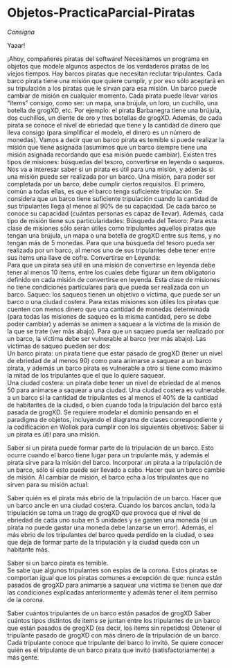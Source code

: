 # Objetos-PracticaParcial-Piratas

*Consigna*

Yaaar!

¡Ahoy, compañeres piratas del software! Necesitamos un programa en objetos que modele algunos aspectos de los verdaderos piratas de los viejos tiempos.
Hay barcos piratas que necesitan reclutar tripulantes. Cada barco pirata tiene una misión que quiere cumplir, y por eso sólo aceptará en su tripulación a los piratas que le sirvan para esa misión. Un barco puede cambiar de misión en cualquier momento.
Cada pirata puede llevar varios “ítems” consigo, como ser: un mapa, una brújula, un loro, un cuchillo, una botella de grogXD, etc. Por ejemplo: el pirata Barbanegra tiene una brújula, dos cuchillos, un diente de oro y tres botellas de grogXD. Además, de cada pirata se conoce el nivel de ebriedad que tiene y la cantidad de dinero que lleva consigo (para simplificar el modelo, el dinero es un número de monedas).
Vamos a decir que un barco pirata es temible si puede realizar la misión que tiene asignada (asumimos que un barco siempre tiene una misión asignada recordando que esa misión puede cambiar).
Existen tres tipos de misiones: búsquedas del tesoro, convertirse en leyenda o saqueos. Nos va a interesar saber si un pirata es útil para una misión, y además si una misión puede ser realizada por un barco.
Una misión, para poder ser completada por un barco, debe cumplir ciertos requisitos. El primero, común a todas ellas, es que el barco tenga suficiente tripulación. Se considera que un barco tiene suficiente tripulación cuando la cantidad de sus tripulantes llega al menos al 90% de su capacidad. De cada barco se conoce su capacidad (cuántas personas es capaz de llevar).
Además, cada tipo de misión tiene sus particularidades:	
Búsqueda del Tesoro: 
Para esta clase de misiones sólo serán útiles como tripulantes aquellos piratas que tengan una brújula, un mapa o una botella de grogXD entre sus ítems, y no tengan más de 5 monedas. 
Para que una búsqueda del tesoro pueda ser realizada por un barco, al menos uno de sus tripulantes debe tener entre sus ítems una llave de cofre.
Convertirse en Leyenda: 	
Para que un pirata sea útil en una misión de convertirse en leyenda debe tener al menos 10 ítems, entre los cuales debe figurar un ítem obligatorio definido en cada misión de convertirse en leyenda.
Esta clase de misiones no tiene condiciones particulares para que pueda ser realizada con un barco.
Saqueo: los saqueos tienen un objetivo o víctima, que puede ser un barco o una ciudad costera. 
Para estas misiones son útiles los piratas que cuenten con menos dinero que una cantidad de monedas determinada (para todas las misiones de saqueo es la misma cantidad, pero se debe poder cambiar) y además se animen a saquear a la víctima de la misión de la que se trate (ver más abajo).
Para que un saqueo pueda ser realizado por un barco, la víctima debe ser vulnerable al barco (ver más abajo).
Las víctimas de saqueo pueden ser dos:	
Un barco pirata: un pirata tiene que estar pasado de grogXD (tener un nivel de ebriedad de al menos 90) como para animarse a saquear a un barco pirata, y además un barco pirata es vulnerable a otro si tiene como máximo la mitad de los tripulantes que el que lo quiere saquear.	
Una ciudad costera: un pirata debe tener un nivel de ebriedad de al menos 50 para animarse a saquear a una ciudad. Una ciudad costera es vulnerable a un barco si la cantidad de tripulantes es al menos el 40% de la cantidad de habitantes de la ciudad, o bien cuando toda la tripulación del barco está pasada de grogXD.
Se requiere modelar el dominio pensando en el paradigma de objetos, incluyendo el diagrama de clases correspondiente y la codificación en Wollok para cumplir con los siguientes objetivos:
Saber si un pirata es útil para una misión.


Saber si un pirata puede formar parte de la tripulación de un barco. Esto ocurre cuando el barco tiene lugar para un tripulante más, y además el pirata sirve para la misión del barco.
Incorporar un pirata a la tripulación de un barco, sólo si esto 	puede ser llevado a cabo.
Hacer que un barco cambie de 	misión. Al cambiar de misión, el barco echa a los tripulantes que no sirven para su misión actual.


Saber quién es el pirata más ebrio de la tripulación de un barco.
Hacer que un barco ancle en una ciudad costera. Cuando los barcos anclan, toda la tripulación se toma un trago de grogXD que provoca que el nivel de ebriedad de cada uno suba en 5 unidades y se gasten una moneda (si un pirata no puede gastar una moneda debe lanzarse un error). Además, el más ebrio de los tripulantes del barco queda perdido en la ciudad, o sea que deja de formar parte de la tripulación y la ciudad queda con un habitante más.


Saber si un barco pirata es temible.	
Se sabe que algunos tripulantes son espías de la corona. Estos piratas se comportan igual que los piratas comunes a excepción de que:
nunca están pasados de grogXD
para animarse a saquear una víctima se tienen que dar las condiciones explicadas anteriormente y además tener el ítem permiso de la corona.


Saber cuántos tripulantes de un barco están pasados de grogXD
Saber cuántos tipos distintos de items se juntan entre los tripulantes de un barco que están pasados de grogXD (es decir, los ítems sin repetidos)
Obtener el tripulante pasado de grogXD con más dinero de la tripulación de un barco.
Cada tripulante conoce qué tripulante del barco lo invitó. Se quiere conocer quién es el tripulante de un barco pirata que invitó (satisfactoriamente) a más gente.
